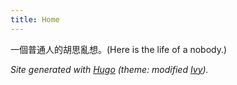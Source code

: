```yaml
---
title: Home
---
```


一個普通人的胡思亂想。(Here is the life of a nobody.)

*Site generated with [Hugo](https://gohugo.io/) (theme: modified [Ivy](https://github.com/yihui/hugo-ivy)).*